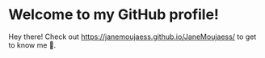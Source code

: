 # Welcome to my GitHub profile!
Hey there! Check out https://janemoujaess.github.io/JaneMoujaess/ to get to know me 👋.
